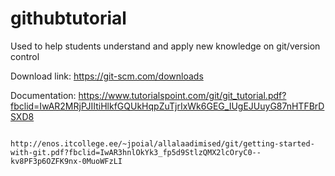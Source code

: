 # githubtutorial
Used to help students understand and apply new knowledge on git/version control

Download link: https://git-scm.com/downloads

Documentation: https://www.tutorialspoint.com/git/git_tutorial.pdf?fbclid=IwAR2MRjPJIItiHlkfGQUkHqpZuTjrIxWk6GEG_IUgEJUuyG87nHTFBrDSXD8
               
               http://enos.itcollege.ee/~jpoial/allalaadimised/git/getting-started-with-git.pdf?fbclid=IwAR3hnlOkYk3_fp5d9StlzQMX2lcOryC0--kv8PF3p6OZFK9nx-0MuoWFzLI
